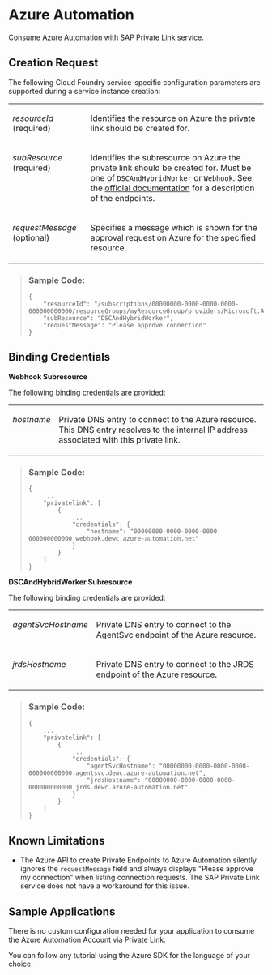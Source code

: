 <!-- loio8064b46e99d140d8b38c1ac7f12aa513 -->

# Azure Automation

Consume Azure Automation with SAP Private Link service.



<a name="loio8064b46e99d140d8b38c1ac7f12aa513__section_exv_hts_x5b"/>

## Creation Request

The following Cloud Foundry service-specific configuration parameters are supported during a service instance creation:


<table>
<tr>
<td valign="top">

*resourceId* \(required\)

</td>
<td valign="top">

Identifies the resource on Azure the private link should be created for.

</td>
</tr>
<tr>
<td valign="top">

*subResource* \(required\)

</td>
<td valign="top">

Identifies the subresource on Azure the private link should be created for. Must be one of `DSCAndHybridWorker` or `Webhook`. See the [official documentation](https://learn.microsoft.com/en-us/azure/automation/how-to/private-link-security) for a description of the endpoints.

</td>
</tr>
<tr>
<td valign="top">

*requestMessage* \(optional\)

</td>
<td valign="top">

Specifies a message which is shown for the approval request on Azure for the specified resource.

</td>
</tr>
</table>

> ### Sample Code:  
> ```
> {
>     "resourceId": "/subscriptions/00000000-0000-0000-0000-000000000000/resourceGroups/myResourceGroup/providers/Microsoft.Automation/automationAccounts/myAutomationAccount",
>     "subResource": "DSCAndHybridWorker",
>     "requestMessage": "Please approve connection"
> }
> ```



<a name="loio8064b46e99d140d8b38c1ac7f12aa513__section_xvy_f5s_x5b"/>

## Binding Credentials

**Webhook Subresource**

The following binding credentials are provided:


<table>
<tr>
<td valign="top">

*hostname*

</td>
<td valign="top">

Private DNS entry to connect to the Azure resource. This DNS entry resolves to the internal IP address associated with this private link.

</td>
</tr>
</table>

> ### Sample Code:  
> ```
> {
>     ...
>     "privatelink": [
>         {
>             ...
>             "credentials": {
>                 "hostname": "00000000-0000-0000-0000-000000000000.webhook.dewc.azure-automation.net"
>             }
>         }
>     ]
> }
> ```

**DSCAndHybridWorker Subresource** 

The following binding credentials are provided:


<table>
<tr>
<td valign="top">

*agentSvcHostname*

</td>
<td valign="top">

Private DNS entry to connect to the AgentSvc endpoint of the Azure resource.

</td>
</tr>
<tr>
<td valign="top">

*jrdsHostname*

</td>
<td valign="top">

Private DNS entry to connect to the JRDS endpoint of the Azure resource.

</td>
</tr>
</table>

> ### Sample Code:  
> ```
> {
>     ...
>     "privatelink": [
>         {
>             ...
>             "credentials": {
>                 "agentSvcHostname": "00000000-0000-0000-0000-000000000000.agentsvc.dewc.azure-automation.net",
>                 "jrdsHostname": "00000000-0000-0000-0000-000000000000.jrds.dewc.azure-automation.net"
>             }
>         }
>     ]
> }
> ```



<a name="loio8064b46e99d140d8b38c1ac7f12aa513__section_szq_kvs_x5b"/>

## Known Limitations

-   The Azure API to create Private Endpoints to Azure Automation silently ignores the `requestMessage` field and always displays "Please approve my connection" when listing connection requests. The SAP Private Link service does not have a workaround for this issue.



<a name="loio8064b46e99d140d8b38c1ac7f12aa513__section_kjk_5lx_svb"/>

## Sample Applications

There is no custom configuration needed for your application to consume the Azure Automation Account via Private Link.

You can follow any tutorial using the Azure SDK for the language of your choice.

